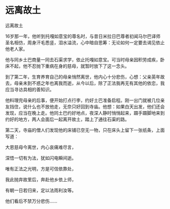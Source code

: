# 远离故土

远离故土

16岁那一年，他听到托嘎如意宝的尊名时，与昔日米拉日巴尊者初闻马尔巴译师圣名相仿，周身汗毛悉竖，泪水溢流，心中暗自思筹：无论如何一定要去谒见依止他老人家。

他与同乡土巴商量一同去石渠求学，依止托嘎如意宝。可当时母亲因积劳成疾，卧床不起，他不忍抛下重病在身的慈母，就暂时放下了这一念头。

到了第二年，生育养育自己的母亲悄然离世，他内心十分悲伤，心想：父亲英年故去，母亲未到不惑之年也离我而逝，从今以后，除了正法我再无有其他的依恋，我应当寻访具相的善知识。

他料理完母亲的后事，便开始打点行李，约好土巴准备启程。刚一出门就被几位亲友挡住，说什么也不放他走，无奈只好回到寺庙。他想：如果白天出发，他们还会发现，应当在晚上走。他同土巴约好地点，夜深人静时悄悄起来，蹑手蹑脚地来到约好的地方，两人会面后一起离开故土，踏上了通往石渠的路。

第二天，寺庙的僧人们发现他的床铺已空无一物，只在床头上留下一张纸条，上面写道：

大恩慈母今离世，内心哀痛难尽言，

深悟一切有为法，犹如闪电瞬间逝。

唯有正法之光明，方是可信依靠处，

我此抛弃故里后，奔赴他乡依上师，

有朝一日若归来，定以法雨利汝等。

他们看后不禁万分悲伤……


